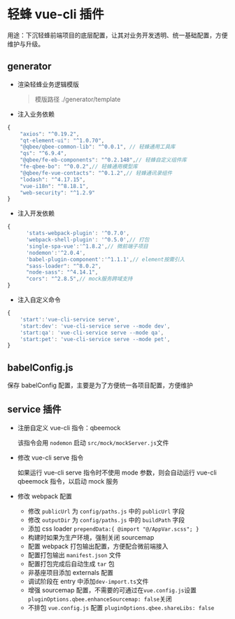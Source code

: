 # 轻蜂 vue-cli 插件

用途：下沉轻蜂前端项目的底层配置，让其对业务开发透明、统一基础配置，方便维护与升级。

## generator

- 渲染轻蜂业务逻辑模版

  > 模版路径 ./generator/template

- 注入业务依赖

```js
{
    "axios": "^0.19.2",
    "qt-element-ui": "^1.0.70",
    "@qbee/qbee-common-lib": "^0.0.1", // 轻蜂通用工具库
    "qs": "^6.9.4",
    "@qbee/fe-eb-components": "^0.2.148",// 轻蜂自定义组件库
    "fe-qbee-bo": "^0.0.2",// 轻蜂通用模型库
    "@qbee/fe-vue-contacts": "^0.1.2",// 轻蜂通讯录组件
    "lodash": "^4.17.15",
    "vue-i18n": "^8.18.1",
    "web-security": "^1.2.9"
}
```

- 注入开发依赖

```js
{
      'stats-webpack-plugin': '^0.7.0',
      'webpack-shell-plugin': '^0.5.0',// 打包
      'single-spa-vue':'^1.8.2',// 微前端子项目
      'nodemon':'^2.0.4',
      'babel-plugin-component':'^1.1.1',// element按需引入
      "sass-loader": "^8.0.2",
      "node-sass": "^4.14.1",
      "cors": "^2.8.5",// mock服务跨域支持
}
```

- 注入自定义命令

```js
{
    'start':'vue-cli-service serve',
    'start:dev': 'vue-cli-service serve --mode dev',
    'start:qa': 'vue-cli-service serve --mode qa',
    'start:pet': 'vue-cli-service serve --mode pet',
}
```

## babelConfig.js

保存 babelConfig 配置，主要是为了方便统一各项目配置，方便维护

## service 插件

- 注册自定义 vue-cli 指令：qbeemock

  该指令会用 `nodemon` 启动 `src/mock/mockServer.js`文件

- 修改 vue-cli serve 指令

  如果运行 vue-cli serve 指令时不使用 mode 参数，则会自动运行 vue-cli qbeemock 指令，以启动 mock 服务

- 修改 webpack 配置
  - 修改 `publicUrl` 为 `config/paths.js` 中的 `publicUrl` 字段
  - 修改 `outputDir` 为 `config/paths.js` 中的 `buildPath` 字段
  - 添加 css loader `prependData:{ @import "@/AppVar.scss"; }`
  - 构建时如果为生产环境，强制关闭 sourcemap
  - 配置 webpack 打包输出配置，方便配合微前端接入
  - 配置打包输出 `manifest.json` 文件
  - 配置打包完成后自动生成 `tar` 包
  - 非基座项目添加 externals 配置
  - 调试阶段在 entry 中添加`dev-import.ts`文件
  - 增强 sourcemap 配置，不需要的可通过在`vue.config.js`设置`pluginOptions.qbee.enhanceSourcemap: false`关闭
  - 不排包 `vue.config.js` 配置 `pluginOptions.qbee.shareLibs: false`
